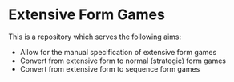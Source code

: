 # Extensive Form Games

This is a repository which serves the following aims:
+ Allow for the manual specification of extensive form games
+ Convert from extensive form to normal (strategic) form games
+ Convert from extensive form to sequence form games

